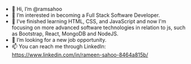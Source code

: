 - 👋 Hi, I’m @ramsahoo
- 👀 I’m interested in becoming a Full Stack Software Developer.
- 🌱 I’ve finished learning HTML, CSS, and JavaScript and now I'm focusing on more advanced software technologies in relation to js, such as Bootstrap, React, MongoDB and NodeJS.
- 🔎 I’m looking for a new job opportunity.
- 📫 You can reach me through LinkedIn: https://www.linkedin.com/in/rameen-sahoo-8464a815b/

<!---
ramsahoo/ramsahoo is a ✨ special ✨ repository because its `README.md` (this file) appears on your GitHub profile.
You can click the Preview link to take a look at your changes.
--->
